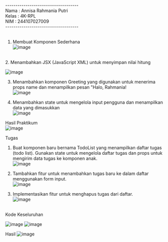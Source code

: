 ------------------------------------ <br>
Nama  : Annisa Rahmania Putri <br>
Kelas : 4K-RPL <br>
NIM   : 244107027009 <br>
------------------------------------ <br>
<br>
1. Membuat Komponen Sederhana <br>
![image](https://github.com/user-attachments/assets/54115da5-d38e-4fb3-a69d-efbf5457dad9) <br>
<br>
2. Menambahkan JSX (JavaScript XML) untuk menyimpan nilai hitung <br>

![image](https://github.com/user-attachments/assets/13beac87-9b58-469c-a578-19d628e9b817)


3. Menambahkan komponen Greeting yang digunakan untuk menerima props name dan menampilkan pesan "Halo, Rahmania!<br>
![image](https://github.com/user-attachments/assets/70abe226-140c-4d1d-b31c-07808c40a50e)

4. Menambahkan state untuk mengelola input pengguna dan menampilkan data yang dimasukkan <br>
![image](https://github.com/user-attachments/assets/921ff755-e8af-4b81-9368-e8baf54d875b)

Hasil Praktikum <br>
![image](https://github.com/user-attachments/assets/56970f28-61f3-47b6-b752-d991af2dda02)

Tugas <br>
1. Buat komponen baru bernama TodoList yang menampilkan daftar tugas (todo list). Gunakan state untuk mengelola daftar tugas dan props untuk mengirim data tugas ke komponen anak. <br>
![image](https://github.com/user-attachments/assets/f2574204-cce4-4535-ae27-ec68f659e0d7)

2. Tambahkan fitur untuk menambahkan tugas baru ke dalam daftar menggunakan form input. <br>
![image](https://github.com/user-attachments/assets/b75020ea-8dcc-43fc-a2a3-036335a405f8)

3. Implementasikan fitur untuk menghapus tugas dari daftar. <br>
![image](https://github.com/user-attachments/assets/53830e55-033b-4722-b248-84d851c64c4e)

<br>
Kode Keseluruhan <br>

![image](https://github.com/user-attachments/assets/fd3a3a38-02d1-497b-9bd3-992348c30de6) 
![image](https://github.com/user-attachments/assets/c8a6f84f-2873-48e0-b92b-e831467146a9)


Hasil
![image](https://github.com/user-attachments/assets/92369ee8-0acc-41b0-b150-33fef30e687c)





